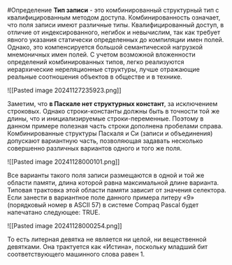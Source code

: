 #Определение  **Тип записи** - это комбинированный структурный тип с квалифицированным методом доступа. Комбинированность означает, что поля записи имеют различные типы. Квалифицированный доступ, в отличие от индексированного, негибок и невычислим, так как требует явного указания статически определенных до компиляции имен полей. Однако, это компенсируется большой семантической нагрузкой мнемоничных имен полей. С учетом возможной вложенности определений комбинированных типов, легко реализуются иерархические нереляционные структуры, лучше отражающие реальные соотношения объектов в обществе и в технике.

![[Pasted image 20241127235923.png]]

Заметим, что **в Паскале нет структурных констант**, за исключением строковых. Однако строки-константы должны быть в точности той же длины, что и инициализируемые строки-переменные. Поэтому в данном примере полезная часть строки дополнена пробелами справа. Комбинированные структуры Паскаля и Си (записи и объединения) допускают вариантную часть, позволяющая задавать несколько совершенно различных вариантов одного и того же поля.

![[Pasted image 20241128000101.png]]

Все варианты такого поля записи размещаются в одной и той же области памяти, длина которой равна максимальной длине варианта. Типовая трактовка этой области памяти зависит от значения селектора. Если занести в вариантное поле данного примера литеру «9» (порядковый номер в ASCII 57) в системе Compaq Pascal будет напечатано следующее: TRUE.

![[Pasted image 20241128000254.png]]

То есть литерная девятка не является ни целой, ни вещественной девятками. Она трактуется как «Истина», поскольку младший бит соответствующего машинного слова равен 1.
